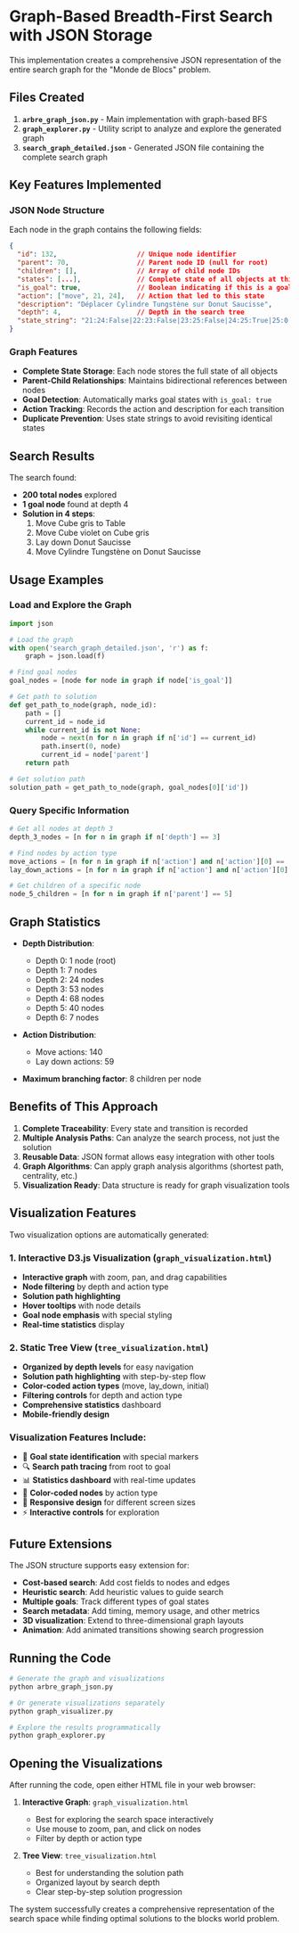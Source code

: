 # Graph-Based Breadth-First Search with JSON Storage

This implementation creates a comprehensive JSON representation of the entire search graph for the "Monde de Blocs" problem.

## Files Created

1. **`arbre_graph_json.py`** - Main implementation with graph-based BFS
2. **`graph_explorer.py`** - Utility script to analyze and explore the generated graph
3. **`search_graph_detailed.json`** - Generated JSON file containing the complete search graph

## Key Features Implemented

### JSON Node Structure
Each node in the graph contains the following fields:

```json
{
  "id": 132,                    // Unique node identifier
  "parent": 70,                 // Parent node ID (null for root)
  "children": [],               // Array of child node IDs
  "states": [...],              // Complete state of all objects at this node
  "is_goal": true,              // Boolean indicating if this is a goal state
  "action": ["move", 21, 24],   // Action that led to this state
  "description": "Déplacer Cylindre Tungstène sur Donut Saucisse",
  "depth": 4,                   // Depth in the search tree
  "state_string": "21:24:False|22:23:False|23:25:False|24:25:True|25:0:False"
}
```

### Graph Features

- **Complete State Storage**: Each node stores the full state of all objects
- **Parent-Child Relationships**: Maintains bidirectional references between nodes
- **Goal Detection**: Automatically marks goal states with `is_goal: true`
- **Action Tracking**: Records the action and description for each transition
- **Duplicate Prevention**: Uses state strings to avoid revisiting identical states

## Search Results

The search found:
- **200 total nodes** explored
- **1 goal node** found at depth 4
- **Solution in 4 steps**:
  1. Move Cube gris to Table
  2. Move Cube violet on Cube gris  
  3. Lay down Donut Saucisse
  4. Move Cylindre Tungstène on Donut Saucisse

## Usage Examples

### Load and Explore the Graph

```python
import json

# Load the graph
with open('search_graph_detailed.json', 'r') as f:
    graph = json.load(f)

# Find goal nodes
goal_nodes = [node for node in graph if node['is_goal']]

# Get path to solution
def get_path_to_node(graph, node_id):
    path = []
    current_id = node_id
    while current_id is not None:
        node = next(n for n in graph if n['id'] == current_id)
        path.insert(0, node)
        current_id = node['parent']
    return path

# Get solution path
solution_path = get_path_to_node(graph, goal_nodes[0]['id'])
```

### Query Specific Information

```python
# Get all nodes at depth 3
depth_3_nodes = [n for n in graph if n['depth'] == 3]

# Find nodes by action type
move_actions = [n for n in graph if n['action'] and n['action'][0] == 'move']
lay_down_actions = [n for n in graph if n['action'] and n['action'][0] == 'lay_down']

# Get children of a specific node
node_5_children = [n for n in graph if n['parent'] == 5]
```

## Graph Statistics

- **Depth Distribution**:
  - Depth 0: 1 node (root)
  - Depth 1: 7 nodes
  - Depth 2: 24 nodes
  - Depth 3: 53 nodes
  - Depth 4: 68 nodes
  - Depth 5: 40 nodes
  - Depth 6: 7 nodes

- **Action Distribution**:
  - Move actions: 140
  - Lay down actions: 59

- **Maximum branching factor**: 8 children per node

## Benefits of This Approach

1. **Complete Traceability**: Every state and transition is recorded
2. **Multiple Analysis Paths**: Can analyze the search process, not just the solution
3. **Reusable Data**: JSON format allows easy integration with other tools
4. **Graph Algorithms**: Can apply graph analysis algorithms (shortest path, centrality, etc.)
5. **Visualization Ready**: Data structure is ready for graph visualization tools

## Visualization Features

Two visualization options are automatically generated:

### 1. Interactive D3.js Visualization (`graph_visualization.html`)
- **Interactive graph** with zoom, pan, and drag capabilities
- **Node filtering** by depth and action type
- **Solution path highlighting** 
- **Hover tooltips** with node details
- **Goal node emphasis** with special styling
- **Real-time statistics** display

### 2. Static Tree View (`tree_visualization.html`)
- **Organized by depth levels** for easy navigation
- **Solution path highlighting** with step-by-step flow
- **Color-coded action types** (move, lay_down, initial)
- **Filtering controls** for depth and action type
- **Comprehensive statistics** dashboard
- **Mobile-friendly design**

### Visualization Features Include:
- 🎯 **Goal state identification** with special markers
- 🔍 **Search path tracing** from root to goal
- 📊 **Statistics dashboard** with real-time updates  
- 🎨 **Color-coded nodes** by action type
- 📱 **Responsive design** for different screen sizes
- ⚡ **Interactive controls** for exploration

## Future Extensions

The JSON structure supports easy extension for:
- **Cost-based search**: Add cost fields to nodes and edges
- **Heuristic search**: Add heuristic values to guide search
- **Multiple goals**: Track different types of goal states
- **Search metadata**: Add timing, memory usage, and other metrics
- **3D visualization**: Extend to three-dimensional graph layouts
- **Animation**: Add animated transitions showing search progression

## Running the Code

```bash
# Generate the graph and visualizations
python arbre_graph_json.py

# Or generate visualizations separately
python graph_visualizer.py

# Explore the results programmatically
python graph_explorer.py
```

## Opening the Visualizations

After running the code, open either HTML file in your web browser:

1. **Interactive Graph**: `graph_visualization.html`
   - Best for exploring the search space interactively
   - Use mouse to zoom, pan, and click on nodes
   - Filter by depth or action type

2. **Tree View**: `tree_visualization.html`  
   - Best for understanding the solution path
   - Organized layout by search depth
   - Clear step-by-step solution progression

The system successfully creates a comprehensive representation of the search space while finding optimal solutions to the blocks world problem.
